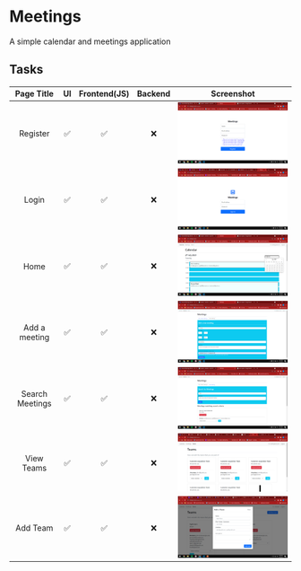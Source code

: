 # Meetings
A simple calendar and meetings application

## Tasks

| Page Title  | UI  | Frontend(JS) | Backend | Screenshot
| :-----------: | :---: | :-----------: | :-----------: | :-----------: |
| Register | :white_check_mark: | :white_check_mark: | :x: | <img src="./screenshots/register.png" alt="Signup" width="500"/>
| Login | :white_check_mark: | :white_check_mark: | :x: | <img src="./screenshots/login.png" alt="Login" width="500"/>
| Home | :white_check_mark: | :white_check_mark: | :x: | <img src="./screenshots/home.png" alt="Home" width="500"/>
| Add a meeting  | :white_check_mark: | :white_check_mark: | :x: | <img src="./screenshots/add_meeting.png" alt="Add a meeting" width="500"/>
| Search Meetings | :white_check_mark: | :white_check_mark: | :x: | <img src="./screenshots/search_meetings.png" alt="Search Meetings" width="500"/>
| View Teams | :white_check_mark: | :white_check_mark: | :x: | <img src="./screenshots/teams.png" alt="Teams" width="500"/>
| Add Team | :white_check_mark: | :white_check_mark: | :x: | <img src="./screenshots/add_team.png" alt="Teams" width="500"/>